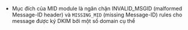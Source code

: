 - Mục đích của MID module là ngăn chặn INVALID_MSGID (malformed Message-ID header) và `MISSING_MID` (missing Message-ID) rules cho message được ký DKIM bởi một số domain cụ thể
